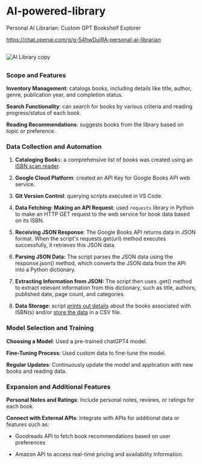 # AI-powered-library

Personal AI Librarian:  Custom GPT Bookshelf Explorer

https://chat.openai.com/g/g-54hwDuiRA-personal-ai-librarian 
## 
![AI Library copy](https://github.com/ilirjanahyseni/personal-library/assets/92699878/61033d70-68e2-4d1e-bfa9-c8e7a26693a2) 

## 
### Scope and Features 
**Inventory Management**: catalogs books, including details like title, author, genre, publication year, and completion status.

**Search Functionality**: can search for books by various criteria and reading progress/status of each book. 

**Reading Recommendations**: suggests books from the library based on topic or preference. 

### Data Collection and Automation
1. **Cataloging Book**s: a comprehensive list of books was created using an [ISBN scan reader](https://play.google.com/store/apps/details?id=org.micla.MiClaScanISBN&hl=en_US&gl=US).
2. **Google Cloud Platform**: created an API Key for Google Books API web service.
3. **Git Version Control**: querying scripts executed in VS Code.
   
4. **Data Fetching: Making an API Request**: used `requests` library in Python to make an HTTP GET request to the web service for book data based on its ISBN.

5. **Receiving JSON Response**: The Google Books API returns data in JSON format. When the script's requests.get(url) method executes successfully, it retrieves this JSON data.

6. **Parsing JSON Data:** The script parses the JSON data using the response.json() method, which converts the JSON data from the API into a Python dictionary.

7. **Extracting Information from JSON:** The script then uses .get() method to extract relevant information from this dictionary, such as title, authors, published date, page count, and categories. 

8. **Data Storage**: script [prints out details](https://github.com/ilirjanahyseni/AI-powered-library/blob/main/import%20requests2.py) about the books associated with ISBN(s) and/or [store the data]( https://github.com/ilirjanahyseni/AI-powered-library/blob/main/import%20requests.py) in a CSV file. 


### Model Selection and Training 
**Choosing a Model**: Used a pre-trained chatGPT4 model.

**Fine-Tuning Process**: Used custom data to fine-tune the model.

**Regular Updates**: Continuously update the model and application with new books and reading data.

### Expansion and Additional Features 
**Personal Notes and Ratings**: Include personal notes, reviews, or ratings for each book.

**Connect with External APIs**: Integrate with APIs for additional data or features such as:

- Goodreads API to fetch book recommendations based on user preferences

- Amazon API to access real-time pricing and availability information.






